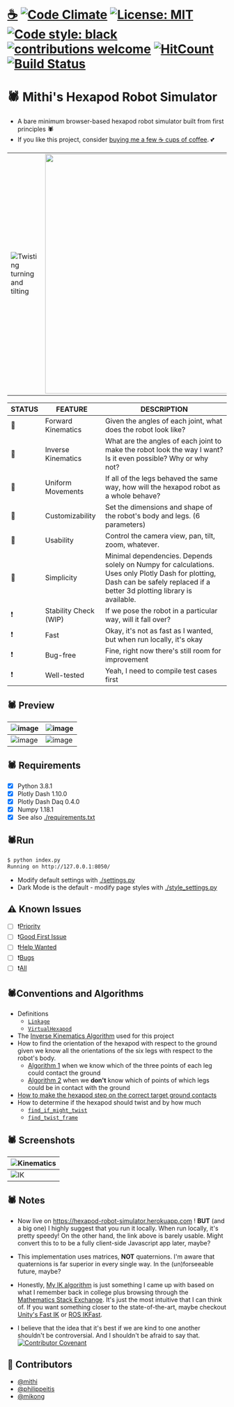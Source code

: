 # [☕](https://ko-fi.com/minimithi) [![Code Climate](https://codeclimate.com/github/mithi/hexapod-robot-simulator/badges/gpa.svg)](https://codeclimate.com/github/mithi/hexapod-robot-simulator) [![License: MIT](https://img.shields.io/badge/License-MIT-yellow.svg)](./LICENSE) [![Code style: black](https://img.shields.io/badge/code%20style-black-000000.svg)](https://github.com/psf/black) [![contributions welcome](https://img.shields.io/badge/contributions-welcome-brightgreen.svg?style=flat)](https://github.com/mithi/hexapod-robot-simulator/issues?q=is%3Aissue+is%3Aopen+label%3A%22help+wanted%22) [![HitCount](https://hits.dwyl.com/mithi/hexapod-robot-simulator.svg)](https://hits.dwyl.com/mithi/hexapod-robot-simulator) [![Build Status](https://travis-ci.com/mithi/hexapod-robot-simulator.svg?branch=master)](https://travis-ci.com/github/mithi/hexapod-robot-simulator)

# 🕷️ Mithi's Hexapod Robot Simulator

- A bare minimum browser-based hexapod robot simulator built from first principles 🕷️
- If you like this project, consider [buying me a few ☕ cups of coffee](https://ko-fi.com/minimithi). 💕

|  |  |  |  |
|---------|---------|---------|---------|
|![Twisting turning and tilting](https://mithi.github.io/robotics-blog/robot-only-x1.gif)|<img src="https://mithi.github.io/robotics-blog/v2-hexapod-1.gif" width="550"/>|<img src="https://mithi.github.io/robotics-blog/v2-hexapod-2.gif" width="500"/>|![Adjusting camera view](https://mithi.github.io/robotics-blog/robot-only-x3.gif)|

| STATUS | FEATURE   | DESCRIPTION  |
|---|-----------|--------------|
| 🎉 | Forward Kinematics | Given the angles of each joint, what does the robot look like?|
| 🎉 | Inverse Kinematics | What are the angles of each joint to make the robot look the way I want? Is it even possible? Why or why not? |
| 🎉 | Uniform Movements |  If all of the legs behaved the same way, how will the hexapod robot as a whole behave? |
| 🎉 | Customizability | Set the dimensions and shape of the robot's body and legs. (6 parameters) |
| 🎉 | Usability | Control the camera view, pan, tilt, zoom, whatever. |
| 🎉 | Simplicity | Minimal dependencies. Depends solely on Numpy for calculations. Uses only Plotly Dash for plotting, Dash can be safely replaced if a better 3d plotting library is available. |
| ❗ | Stability Check (WIP) | If we pose the robot in a particular way, will it fall over? |
| ❗ | Fast | Okay, it's not as fast as I wanted, but when run locally, it's okay |
| ❗ | Bug-free | Fine, right now there's still room for improvement |
| ❗ | Well-tested | Yeah, I need to compile test cases first |

## 🕷️ Preview

|![image](https://mithi.github.io/robotics-blog/v2-ik-ui.gif)|![image](https://mithi.github.io/robotics-blog/v2-kinematics-ui.gif)|
|----|----|
| ![image](https://mithi.github.io/robotics-blog/UI-1.gif) | ![image](https://mithi.github.io/robotics-blog/UI-2.gif) |

## 🕷️ Requirements

- [x] Python 3.8.1
- [x] Plotly Dash 1.10.0
- [x] Plotly Dash Daq 0.4.0
- [x] Numpy 1.18.1
- [x] See also [./requirements.txt](./requirements.txt)

## 🕷Run

```bash
$ python index.py
Running on http://127.0.0.1:8050/
```

- Modify default settings with [./settings.py](./settings.py)
- Dark Mode is the default - modify page styles with [./style_settings.py](./style_settings.py)

## ⚠️ Known Issues

- [ ] ❗[Priority](https://github.com/mithi/hexapod-robot-simulator/issues?q=is%3Aissue+is%3Aopen+label%3APRIORITY)
- [ ] ❗[Good First Issue](https://github.com/mithi/hexapod-robot-simulator/issues?q=is%3Aissue+is%3Aopen+label%3A%22good+first+issue%22)
- [ ] ❗[Help Wanted](https://github.com/mithi/hexapod-robot-simulator/issues?q=is%3Aissue+is%3Aopen+label%3A%22help+wanted%22)
- [ ] ❗[Bugs](https://github.com/mithi/hexapod-robot-simulator/issues?q=is%3Aissue+is%3Aopen+label%3Abug)
- [ ] ❗[All](https://github.com/mithi/hexapod-robot-simulator/issues)

## 🕷️Conventions and Algorithms

- Definitions
  - [`Linkage`](./hexapod/linkage.py)
  - [`VirtualHexapod`](./hexapod/models.py)
- The [Inverse Kinematics Algorithm](./hexapod/ik_solver/README.md) used for this project
- How to find the orientation of the hexapod with respect to the ground given we know all the orientations of the six legs with respect to the robot's body.
  - [Algorithm 1](./hexapod/ground_contact_solver/ground_contact_solver.py) when we know which of the three points of each leg could contact the ground
  - [Algorithm 2](./hexapod/ground_contact_solver/ground_contact_solver2.py) when  we **don't** know which of points of which legs could be in contact with the ground
- [How to make the hexapod step on the correct target ground contacts](./hexapod/ik_solver/recompute_hexapod.py)
- How to determine if the hexapod should twist and by how much
  - [`find_if_might_twist`](./hexapod/models.py#L248)
  - [`find_twist_frame`](./hexapod/models.py#L273)

## 🕷️ Screenshots

| ![Kinematics](https://mithi.github.io/robotics-blog/v2-kinematics-screenshot.png)|
|---|
| ![IK](https://mithi.github.io/robotics-blog/v2-ik-screenshot.png)|

## 🕷️ Notes

- Now live on https://hexapod-robot-simulator.herokuapp.com ! **BUT** (and a big one) I highly suggest that you run it locally. When run locally, it's pretty speedy! On the other hand, the link above is barely usable. Might convert this to to be a fully client-side Javascript app later, maybe?

- This implementation uses matrices, **NOT** quaternions. I'm aware that quaternions is far superior in every single way. In the (un)forseeable future, maybe?

- Honestly, [My IK algorithm](./hexapod/ik_solver/README.md) is just something I came up with based on what I remember back in college plus browsing through the [Mathematics Stack Exchange](https://math.stackexchange.com/). It's just the most intuitive that I can think of. If you want something closer to the state-of-the-art, maybe checkout [Unity's Fast IK](https://assetstore.unity.com/packages/tools/animation/fast-ik-139972) or [ROS IKFast](http://wiki.ros.org/Industrial/Tutorials/Create_a_Fast_IK_Solution).

- I believe that the idea that it's best if we are kind to one another shouldn't be controversial. And I shouldn't be afraid to say that. [![Contributor Covenant](https://img.shields.io/badge/Contributor%20Covenant-v2.0%20adopted-ff69b4.svg)](https://www.contributor-covenant.org/)

## 🤗 Contributors

- [@mithi](https://github.com/mithi/)
- [@philippeitis](https://github.com/philippeitis/)
- [@mikong](https://github.com/mikong/)

